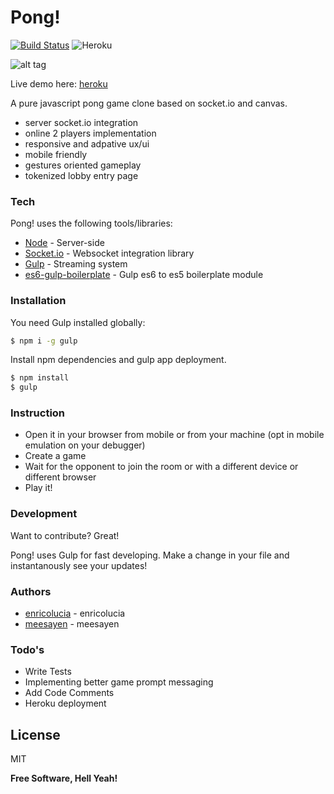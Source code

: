 # Pong!
[![Build Status](https://travis-ci.org/enricolucia/pong.svg?branch=master)](https://travis-ci.org/enricolucia/pong)
![Heroku](https://heroku-badge.herokuapp.com/?app=pongjs)

![alt tag](http://media.engadget.com/img/product/13/a77/atari-super-pong-c-140-kvy-100.jpg)

Live demo here: [heroku]

A pure javascript pong game clone based on socket.io and canvas.

  - server socket.io integration
  - online 2 players implementation
  - responsive and adpative ux/ui
  - mobile friendly
  - gestures oriented gameplay
  - tokenized lobby entry page

### Tech

Pong! uses the following tools/libraries:

* [Node] - Server-side
* [Socket.io] - Websocket integration library
* [Gulp] - Streaming system
* [es6-gulp-boilerplate] - Gulp es6 to es5 boilerplate module

### Installation

You need Gulp installed globally:

```sh
$ npm i -g gulp
```
Install npm dependencies and gulp app deployment.
```sh
$ npm install
$ gulp
```
### Instruction
- Open it in your browser from mobile or from your machine (opt in mobile emulation on your debugger)
- Create a game
- Wait for the opponent to join the room or with a different device or different browser
- Play it!

### Development

Want to contribute? Great!

Pong! uses Gulp for fast developing.
Make a change in your file and instantanously see your updates!
### Authors
 - [enricolucia] - enricolucia
 - [meesayen] - meesayen

### Todo's

 - Write Tests
 - Implementing better game prompt messaging
 - Add Code Comments
 - Heroku deployment

License
----

MIT



**Free Software, Hell Yeah!**

[heroku]:http://pongjs.herokuapp.com/
[Node]:http://nodejs.org/
[Socket.io]:http://socket.io/
[es6-gulp-boilerplate]:https://www.npmjs.com/package/es6-gulp-boilerplate/
[gladius-forge]:https://www.npmjs.com/package/gladius-forge/
[enricolucia]:https://github.com/enricolucia
[meesayen]:https://github.com/Meesayen
[gulp]:http://gulpjs.com/

